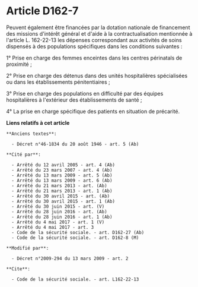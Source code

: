 # Article D162-7

Peuvent également être financées par la dotation nationale de financement des missions d'intérêt général et d'aide à la
contractualisation mentionnée à l'article L. 162-22-13 les dépenses correspondant aux activités de soins dispensés à des
populations spécifiques dans les conditions suivantes : 

1° Prise en charge des femmes enceintes dans les centres périnatals de proximité ; 

2° Prise en charge des détenus dans des unités hospitalières spécialisées ou dans les établissements pénitentiaires ; 

3° Prise en charge des populations en difficulté par des équipes hospitalières à l'extérieur des établissements de santé ; 

4° La prise en charge spécifique des patients en situation de précarité.

**Liens relatifs à cet article**

	**Anciens textes**:

	  - Décret n°46-1834 du 20 août 1946 - art. 5 (Ab)

	**Cité par**:

	  - Arrêté du 12 avril 2005 - art. 4 (Ab)
	  - Arrêté du 23 mars 2007 - art. 4 (Ab)
	  - Arrêté du 13 mars 2009 - art. 5 (Ab)
	  - Arrêté du 13 mars 2009 - art. 6 (Ab)
	  - Arrêté du 21 mars 2013 - art. (Ab)
	  - Arrêté du 21 mars 2013 - art. 1 (Ab)
	  - Arrêté du 30 avril 2015 - art. (Ab)
	  - Arrêté du 30 avril 2015 - art. 1 (Ab)
	  - Arrêté du 30 juin 2015 - art. (V)
	  - Arrêté du 28 juin 2016 - art. (Ab)
	  - Arrêté du 28 juin 2016 - art. 1 (Ab)
	  - Arrêté du 4 mai 2017 - art. 1 (V)
	  - Arrêté du 4 mai 2017 - art. 3
	  - Code de la sécurité sociale. - art. D162-27 (Ab)
	  - Code de la sécurité sociale. - art. D162-8 (M)

	**Modifié par**:

	  - Décret n°2009-294 du 13 mars 2009 - art. 2

	**Cite**:

	  - Code de la sécurité sociale. - art. L162-22-13
